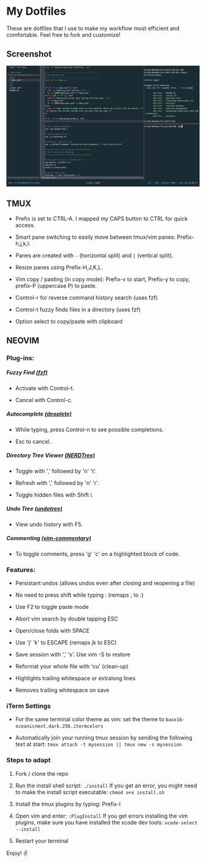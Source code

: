 # My Dotfiles

These are dotfiles that I use to make my workflow most efficient and comfortable. Feel free to fork and customize!

## Screenshot
![screenshot](screenshot.png)


## TMUX

- Prefix is set to CTRL-A. I mapped my CAPS button to CTRL for quick access.

- Smart pane switching to easily move between tmux/vim panes: Prefix-h,j,k,l.

- Panes are created with `-` (horizontal split) and `|` (vertical split).

- Resize panes using Prefix-H,J,K,L.

- Vim copy / pasting (in copy mode): Prefix-v to start, Prefix-y to copy, prefix-P (uppercase P) to paste.

- Control-r for reverse command history search (uses fzf)

- Control-t fuzzy finds files in a directory (uses fzf)

- Option select to copy/paste with clipboard

## NEOVIM

### Plug-ins:
#####  Fuzzy Find [(fzf)](https://github.com/junegunn/fzf)
- Activate with Control-t.

- Cancel with Control-c.

##### Autocomplete [(deoplete)](https://github.com/Shougo/deoplete.nvim) 
- While typing, press Control-n to see possible completions.

- Esc to cancel.

##### Directory Tree Viewer [(NERDTree)](https://github.com/scrooloose/nerdtree) 
- Toggle with ',' followed by 'n' 't'.

- Refresh with ',' followed by 'n' 'r'.

- Toggle hidden files with Shift i.

##### Undo Tree [(undotree)](https://github.com/mbbill/undotree) 
- View undo history with F5.

##### Commenting [(vim-commentary)](https://github.com/tpope/vim-commentary)
- To toggle comments, press 'g' 'c' on a highlighted block of code.

### Features:

- Persistant undos (allows undos even after closing and reopening a file)

- No need to press shift while typing : (remaps ; to :)

- Use F2 to toggle paste mode

- Abort vim search by double tapping ESC

- Open/close folds with SPACE

- Use 'j' 'k' to ESCAPE (remaps jk to ESC)

- Save session with ',' 's'. Use vim -S to restore

- Reformat your whole file with 'cu' (clean-up)

- Highlights trailing whitespace or extralong lines

- Removes trailing whitespace on save


### iTerm Settings

- For the same terminal color theme as vim: set the theme to `base16-oceanicnext.dark.256.itermcolors`

- Automatically join your running tmux session by sending the following text at start: `tmux attach -t mysession || tmux new -s mysession`

### Steps to adapt

1. Fork / clone the repo

2. Run the install shell script: `./install`
If you get an error, you might need to make the install script executable: `chmod u+x install.sh`

3. Install the tmux plugins by typing: Prefix-I

4. Open vim and enter: `:PlugInstall`
If you get errors installing the vim plugins, make sure you have installed the xcode dev tools: `xcode-select --install`

5. Restart your terminal


Enjoy! ✌
